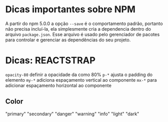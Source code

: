 

# Dicas importantes sobre NPM
A partir do npm 5.0.0 a opção `--save` é o comportamento padrão, portanto não precisa incluí-la, ela simplesmente cria a dependencia dentro do arquivo `package.json`. Esse arquivo é usado pelo gerenciador de pacotes para controlar e gerenciar as dependências do seu projeto.


# Dicas: REACTSTRAP
`opacity-80` definir a opacidade da <color> como 80%
`p-*` ajusta o padding do elemento
`my-*` adiciona espaçamento vertical ao componente
`mx-*` para adicionar espaçamento horizontal ao componente

## Color
"primary"
"secondary"
"danger"
"warning"
"info"
"light"
"dark"